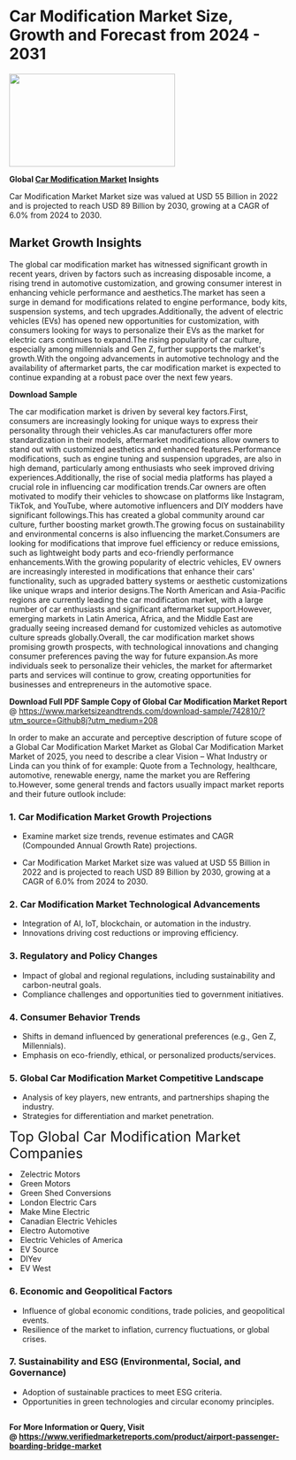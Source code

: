 <H1>Car Modification Market Size, Growth and Forecast from 2024 - 2031</H1><img class="aligncenter size-medium wp-image-584254" src="https://thirdeyenews.in/wp-content/uploads/2024/09/Global-Market-Research-300x168.jpeg" alt="" width="300" height="168" /><p><strong>Global&nbsp;<a href="https://www.marketsizeandtrends.com/download-sample/742810/?utm_source=Github8j?utm_medium=208">Car Modification Market</a> Insights</strong></p><p>Car Modification Market Market size was valued at USD 55 Billion in 2022 and is projected to reach USD 89 Billion by 2030, growing at a CAGR of 6.0% from 2024 to 2030.</p><p><h2>Market Growth Insights</h2> <p>The global car modification market has witnessed significant growth in recent years, driven by factors such as increasing disposable income, a rising trend in automotive customization, and growing consumer interest in enhancing vehicle performance and aesthetics.The market has seen a surge in demand for modifications related to engine performance, body kits, suspension systems, and tech upgrades.Additionally, the advent of electric vehicles (EVs) has opened new opportunities for customization, with consumers looking for ways to personalize their EVs as the market for electric cars continues to expand.The rising popularity of car culture, especially among millennials and Gen Z, further supports the market's growth.With the ongoing advancements in automotive technology and the availability of aftermarket parts, the car modification market is expected to continue expanding at a robust pace over the next few years.</p> <p><strong>Download Sample</strong></p> <p>The car modification market is driven by several key factors.First, consumers are increasingly looking for unique ways to express their personality through their vehicles.As car manufacturers offer more standardization in their models, aftermarket modifications allow owners to stand out with customized aesthetics and enhanced features.Performance modifications, such as engine tuning and suspension upgrades, are also in high demand, particularly among enthusiasts who seek improved driving experiences.Additionally, the rise of social media platforms has played a crucial role in influencing car modification trends.Car owners are often motivated to modify their vehicles to showcase on platforms like Instagram, TikTok, and YouTube, where automotive influencers and DIY modders have significant followings.This has created a global community around car culture, further boosting market growth.The growing focus on sustainability and environmental concerns is also influencing the market.Consumers are looking for modifications that improve fuel efficiency or reduce emissions, such as lightweight body parts and eco-friendly performance enhancements.With the growing popularity of electric vehicles, EV owners are increasingly interested in modifications that enhance their cars' functionality, such as upgraded battery systems or aesthetic customizations like unique wraps and interior designs.The North American and Asia-Pacific regions are currently leading the car modification market, with a large number of car enthusiasts and significant aftermarket support.However, emerging markets in Latin America, Africa, and the Middle East are gradually seeing increased demand for customized vehicles as automotive culture spreads globally.Overall, the car modification market shows promising growth prospects, with technological innovations and changing consumer preferences paving the way for future expansion.As more individuals seek to personalize their vehicles, the market for aftermarket parts and services will continue to grow, creating opportunities for businesses and entrepreneurs in the automotive space.</p> <p><span class=""><strong>Download Full PDF Sample Copy of Global Car Modification Market Report</strong> @ <a href="https://www.marketsizeandtrends.com/download-sample/742810/?utm_source=Github8j?utm_medium=208" target="_blank">https://www.marketsizeandtrends.com/download-sample/742810/?utm_source=Github8j?utm_medium=208</a></span></p><p>In order to make an accurate and perceptive description of future scope of a Global&nbsp;Car Modification Market Market as Global&nbsp;Car Modification Market Market of 2025, you need to describe a clear Vision &ndash; What Industry or Linda can you think of for example: Quote from a Technology, healthcare, automotive, renewable energy, name the market you are Reffering to.However, some general trends and factors usually impact market reports and their future outlook include:</p><h3>1.&nbsp;<strong>Car Modification Market Growth Projections</strong></h3><ul><li>Examine market size trends, revenue estimates and CAGR (Compounded Annual Growth Rate) projections.</li><li><p>Car Modification Market Market size was valued at USD 55 Billion in 2022 and is projected to reach USD 89 Billion by 2030, growing at a CAGR of 6.0% from 2024 to 2030.</p></li></ul><h3>2.&nbsp;<strong>Car Modification Market Technological Advancements</strong></h3><ul><li>Integration of AI, IoT, blockchain, or automation in the industry.</li><li>Innovations driving cost reductions or improving efficiency.</li></ul><h3>3.&nbsp;<strong>Regulatory and Policy Changes</strong></h3><ul><li>Impact of global and regional regulations, including sustainability and carbon-neutral goals.</li><li>Compliance challenges and opportunities tied to government initiatives.</li></ul><h3>4.&nbsp;<strong>Consumer Behavior Trends</strong></h3><ul><li>Shifts in demand influenced by generational preferences (e.g., Gen Z, Millennials).</li><li>Emphasis on eco-friendly, ethical, or personalized products/services.</li></ul><h3>5.&nbsp;<strong>Global Car Modification Market Competitive Landscape</strong></h3><ul><li>Analysis of key players, new entrants, and partnerships shaping the industry.</li><li>Strategies for differentiation and market penetration.</li></ul><p data-pm-slice="1 1 []"><span style="color: inherit; font-family: inherit; font-size: 25px;">Top Global Car Modification Market Companies</span></p><div class="" data-test-id=""><p><li>Zelectric Motors</li><li> Green Motors</li><li> Green Shed Conversions</li><li> London Electric Cars</li><li> Make Mine Electric</li><li> Canadian Electric Vehicles</li><li> Electro Automotive</li><li> Electric Vehicles of America</li><li> EV Source</li><li> DIYev</li><li> EV West</li></p></div><h3>6.&nbsp;<strong>Economic and Geopolitical Factors</strong></h3><ul><li>Influence of global economic conditions, trade policies, and geopolitical events.</li><li>Resilience of the market to inflation, currency fluctuations, or global crises.</li></ul><h3>7.&nbsp;<strong>Sustainability and ESG (Environmental, Social, and Governance)</strong></h3><ul><li>Adoption of sustainable practices to meet ESG criteria.</li><li>Opportunities in green technologies and circular economy principles.</li></ul><h2><strong style="font-size: 14px;">For More Information or Query, Visit @&nbsp;</strong><a style="background-color: #ffffff; font-size: 14px;" href="https://www.marketsizeandtrends.com/report/car-modification-market/" target="_blank">https://www.verifiedmarketreports.com/product/airport-passenger-boarding-bridge-market</a></h2>